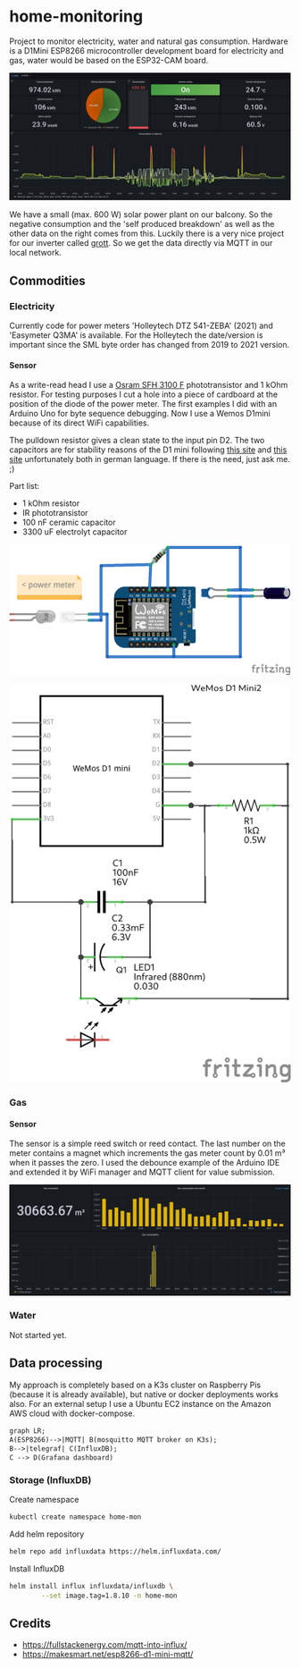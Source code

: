 # home-monitoring

Project to monitor electricity, water and natural gas consumption. Hardware is a D1Mini ESP8266 microcontroller development board for electricity and gas, water would be based on the ESP32-CAM board.

![Grafana electricity dashboard](img/grafana_electricity.png)

We have a small (max. 600 W) solar power plant on our balcony. So the negative consumption and the 'self produced breakdown' as well as the other data on the right comes from this. Luckily there is a very nice project for our inverter called [grott](https://github.com/johanmeijer/grott). So we get the data directly via MQTT in our local network.

## Commodities

### Electricity

Currently code for power meters 'Holleytech DTZ 541-ZEBA' (2021) and 'Easymeter Q3MA' is available.
For the Holleytech the date/version is important since the SML byte order has changed from 2019 to 2021 version.

#### Sensor

As a write-read head I use a [Osram SFH 3100 F](https://www.osram.com/ecat/Radial%20Mini%20Sidelooker%20SFH%203100%20F/com/en/class_pim_web_catalog_103489/prd_pim_device_2219661/) phototransistor and 1 kOhm resistor. For testing purposes I cut a hole into a piece of cardboard at the position of the diode of the power meter. The first examples I did with an Arduino Uno for byte sequence debugging. Now I use a Wemos D1mini because of its direct WiFi capabilities.

The pulldown resistor gives a clean state to the input pin D2. The two capacitors are for stability reasons of the D1 mini following [this site](https://blog.thesen.eu/esp8266-reset-probleme-loesen-und-relais-stabil-schalten/) and [this site](http://stefanfrings.de/esp8266/index.html#stability) unfortunately both in german language. If there is the need, just ask me. ;)

Part list:
* 1 kOhm resistor
* IR phototransistor
* 100 nF ceramic capacitor
* 3300 uF electrolyt capacitor

![write-red head](img/writeReadHead.png)

![write-red head](img/writeReadHead_schematic.png)

### Gas

#### Sensor

The sensor is a simple reed switch or reed contact. The last number on the meter contains a magnet which increments the gas meter count by 0.01 m³ when it passes the zero. I used the debounce example of the Arduino IDE and extended it by WiFi manager and MQTT client for value submission.

![Grafana natural gas consumption dashboard](img/grafana_gas.png)

### Water

Not started yet.

## Data processing

My approach is completely based on a K3s cluster on Raspberry Pis (because it is already available), but native or docker deployments works also. For an external setup I use a Ubuntu EC2 instance on the Amazon AWS cloud with docker-compose. 

```mermaid
graph LR;
A(ESP8266)-->|MQTT| B(mosquitto MQTT broker on K3s);
B-->|telegraf| C(InfluxDB);
C --> D(Grafana dashboard)
```

### Storage (InfluxDB)

Create namespace

```bash
kubectl create namespace home-mon
```

Add helm repository

```bash
helm repo add influxdata https://helm.influxdata.com/
```

Install InfluxDB

```bash
helm install influx influxdata/influxdb \
        --set image.tag=1.8.10 -n home-mon
```

## Credits

* https://fullstackenergy.com/mqtt-into-influx/
* https://makesmart.net/esp8266-d1-mini-mqtt/
